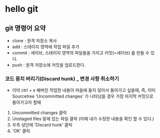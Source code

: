 # hello git

## git 명령어 요약

- clone : 원격 저장소 복사
- add : 스테이지 영역에 작업 파일 추가
- commit : 세이브, 스테이지 영역의 파일들을 가지고 커밋(=세이브) 를 만들 수 있다.
- push : 원격 저장소에 커밋을 업로드한다.

### 코드 뭉치 버리기(Discard hunk) \_ 변경 사항 취소하기

- 이미 ctrl + s 해버린 작업한 내용이 마음에 들지 않아서 돌아가고 싶을때,
  즉, 이미 Sourcetree 'Uncommitted changes' 가 나타났을 경우
  가장 마지막 커밋으로 돌아가고자 할때

1. Uncommitted changes 클릭
2. Unstaged files 밑에 있는 파일 클릭
   (이때 내가 수정한 내용을 확인 할 수 있다.)
3. 우측 상단에 'Discard hunk' 클릭
4. 'OK' 클릭

